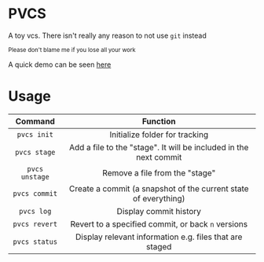 # PVCS

A toy vcs. There isn't really any reason to not use `git` instead

<sup>Please don't blame me if you lose all your work</sup>

A quick demo can be seen [here](https://asciinema.org/a/52rh6e8ywncow1tc6hh51z4xc)

# Usage

| Command | Function |
|:-------:|:--------:|
| `pvcs init` | Initialize folder for tracking |
| `pvcs stage` | Add a file to the "stage". It will be included in the next commit |
| `pvcs unstage` | Remove a file from the "stage" |
| `pvcs commit` | Create a commit (a snapshot of the current state of everything) |
| `pvcs log` | Display commit history |
| `pvcs revert` | Revert to a specified commit, or back `n` versions |
| `pvcs status` | Display relevant information e.g. files that are staged |
